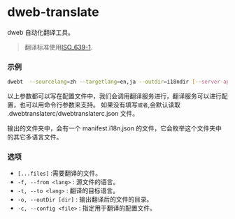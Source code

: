 # dweb-translate

dweb 自动化翻译工具。

> 翻译标准使用[ISO_639-1](https://en.wikipedia.org/wiki/List_of_ISO_639-1_codes).

### 示例

```bash
dwebt  --sourcelang=zh --targetlang=en,ja --outdir=i18ndir [--server-api-key=]
```

<!-- --mode=manifest *.json -->

以上参数都可以写在配置文件中，我们会调用翻译服务进行，翻译服务可以进行配置，也可以用命令行参数来支持。
如果没有填写`或者`,会默认读取 .dwebtranslaterc/dwebtranslaterc.json 文件。

输出的文件夹中，会有一个 manifest.i18n.json 的文件，它会枚举这个文件夹中的其它多语言文件。

### 选项

- `[...files]` :需要翻译的文件。
- `-f, --from <lang>` : 源文件的语言。
- `-t, --to <lang>` : 翻译的目标语言。
- `-o, --outDir [dir]` : 输出翻译后的文件的目录。
- `-c, --config <file>` : 指定用于翻译的配置文件。
<!-- - `-m, --mode` : 意味着翻译模式，就是将 json 文件当成 manifest 格式来处理，那么就会只针对该文件中必要的字段进行翻译。 -->
